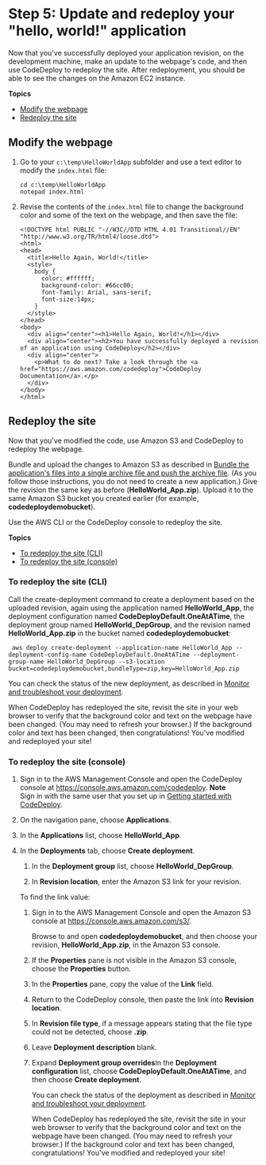 # Step 5: Update and redeploy your "hello, world\!" application<a name="tutorials-windows-update-and-redeploy-application"></a>

Now that you've successfully deployed your application revision, on the development machine, make an update to the webpage's code, and then use CodeDeploy to redeploy the site\. After redeployment, you should be able to see the changes on the Amazon EC2 instance\.

**Topics**
+ [Modify the webpage](#tutorials-windows-update-and-redeploy-application-modify-code)
+ [Redeploy the site](#tutorials-windows-update-and-redeploy-application-deploy-updates)

## Modify the webpage<a name="tutorials-windows-update-and-redeploy-application-modify-code"></a>

1. Go to your `c:\temp\HelloWorldApp` subfolder and use a text editor to modify the `index.html` file:

   ```
   cd c:\temp\HelloWorldApp
   notepad index.html
   ```

1. Revise the contents of the `index.html` file to change the background color and some of the text on the webpage, and then save the file:

   ```
   <!DOCTYPE html PUBLIC "-//W3C//DTD HTML 4.01 Transitional//EN" "http://www.w3.org/TR/html4/loose.dtd">
   <html>
   <head>
     <title>Hello Again, World!</title>
     <style>
       body {
         color: #ffffff;
         background-color: #66cc00;
         font-family: Arial, sans-serif;  
         font-size:14px;
       }
     </style>
   </head>
   <body>
     <div align="center"><h1>Hello Again, World!</h1></div>
     <div align="center"><h2>You have successfully deployed a revision of an application using CodeDeploy</h2></div>
     <div align="center">
       <p>What to do next? Take a look through the <a href="https://aws.amazon.com/codedeploy">CodeDeploy Documentation</a>.</p>
     </div>
   </body>
   </html>
   ```

## Redeploy the site<a name="tutorials-windows-update-and-redeploy-application-deploy-updates"></a>

Now that you've modified the code, use Amazon S3 and CodeDeploy to redeploy the webpage\.

Bundle and upload the changes to Amazon S3 as described in [Bundle the application's files into a single archive file and push the archive file](tutorials-windows-upload-application.md#tutorials-windows-upload-application-bundle-and-push-archive)\. \(As you follow those instructions, you do not need to create a new application\.\) Give the revision the same key as before \(**HelloWorld\_App\.zip**\)\. Upload it to the same Amazon S3 bucket you created earlier \(for example, **codedeploydemobucket**\)\.

Use the AWS CLI or the CodeDeploy console to redeploy the site\.

**Topics**
+ [To redeploy the site \(CLI\)](#tutorials-windows-update-and-redeploy-application-deploy-updates-cli)
+ [To redeploy the site \(console\)](#tutorials-windows-update-and-redeploy-application-deploy-updates-console)

### To redeploy the site \(CLI\)<a name="tutorials-windows-update-and-redeploy-application-deploy-updates-cli"></a>

Call the create\-deployment command to create a deployment based on the uploaded revision, again using the application named **HelloWorld\_App**, the deployment configuration named **CodeDeployDefault\.OneAtATime**, the deployment group named **HelloWorld\_DepGroup**, and the revision named **HelloWorld\_App\.zip** in the bucket named **codedeploydemobucket**:

```
 aws deploy create-deployment --application-name HelloWorld_App --deployment-config-name CodeDeployDefault.OneAtATime --deployment-group-name HelloWorld_DepGroup --s3-location bucket=codedeploydemobucket,bundleType=zip,key=HelloWorld_App.zip
```

You can check the status of the new deployment, as described in [Monitor and troubleshoot your deployment](tutorials-windows-deploy-application.md#tutorials-windows-deploy-application-monitor)\.

When CodeDeploy has redeployed the site, revisit the site in your web browser to verify that the background color and text on the webpage have been changed\. \(You may need to refresh your browser\.\) If the background color and text has been changed, then congratulations\! You've modified and redeployed your site\!

### To redeploy the site \(console\)<a name="tutorials-windows-update-and-redeploy-application-deploy-updates-console"></a>

1. Sign in to the AWS Management Console and open the CodeDeploy console at [https://console\.aws\.amazon\.com/codedeploy](https://console.aws.amazon.com/codedeploy)\.
**Note**  
Sign in with the same user that you set up in [Getting started with CodeDeploy](getting-started-codedeploy.md)\.

1. On the navigation pane, choose **Applications**\.

1. In the **Applications** list, choose **HelloWorld\_App**\.

1. In the **Deployments** tab, choose **Create deployment**\.

   1. In the **Deployment group** list, choose **HelloWorld\_DepGroup**\.

   1.  In **Revision location**, enter the Amazon S3 link for your revision\.

      To find the link value:

      1. Sign in to the AWS Management Console and open the Amazon S3 console at [https://console\.aws\.amazon\.com/s3/](https://console.aws.amazon.com/s3/)\.

         Browse to and open **codedeploydemobucket**, and then choose your revision, **HelloWorld\_App\.zip**, in the Amazon S3 console\.

      1. If the **Properties** pane is not visible in the Amazon S3 console, choose the **Properties** button\.

      1. In the **Properties** pane, copy the value of the **Link** field\.

      1. Return to the CodeDeploy console, then paste the link into **Revision location**\.

   1. In **Revision file type**, if a message appears stating that the file type could not be detected, choose **\.zip**\.

   1. Leave **Deployment description** blank\.

   1. Expand **Deployment group overrides**In the **Deployment configuration** list, choose **CodeDeployDefault\.OneAtATime**, and then choose **Create deployment**\. 

      You can check the status of the deployment as described in [Monitor and troubleshoot your deployment](tutorials-windows-deploy-application.md#tutorials-windows-deploy-application-monitor)\.

      When CodeDeploy has redeployed the site, revisit the site in your web browser to verify that the background color and text on the webpage have been changed\. \(You may need to refresh your browser\.\) If the background color and text has been changed, congratulations\! You've modified and redeployed your site\!
